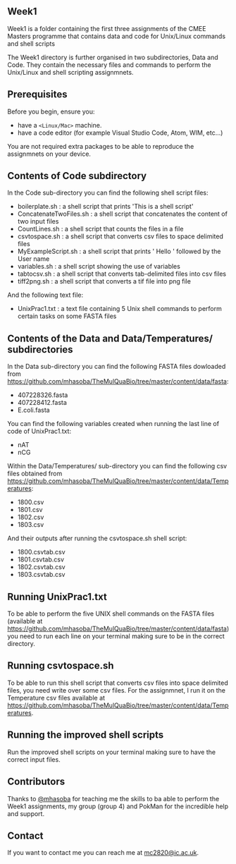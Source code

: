 ## Week1

Week1 is a folder containing the first three assignments of the CMEE Masters programme that contains data and code for Unix/Linux commands and shell scripts 

The Week1 directory is further organised in two subdirectories, Data and Code. They contain the necessary files and commands to perform the Unix/Linux and shell scripting assignmnets. 

## Prerequisites

Before you begin, ensure you:

* have a `<Linux/Mac>` machine. 
* have a code editor (for example Visual Studio Code, Atom, WIM, etc...)

You are not required extra packages to be able to reproduce the assignmnets on your device.

## Contents of Code subdirectory

In the Code sub-directory you can find the following shell script files:

* boilerplate.sh : a shell script that prints 'This is a shell script'
* ConcatenateTwoFiles.sh : a shell script that concatenates the content of two input files
* CountLines.sh : a shell script that counts the files in a file
* csvtospace.sh : a shell script that converts csv files to space delimited files
* MyExampleScript.sh : a shell script that prints ' Hello ' followed by the User name
* variables.sh : a shell script showing the use of variables
* tabtocsv.sh : a shell script that converts tab-delimited files into csv files
* tiff2png.sh : a shell script that converts a tif file into png file

And the following text file:
* UnixPrac1.txt : a text file containing 5 Unix shell commands to perform certain tasks on some FASTA files

## Contents of the Data and Data/Temperatures/ subdirectories

In the Data sub-directory you can find the following FASTA files dowloaded from https://github.com/mhasoba/TheMulQuaBio/tree/master/content/data/fasta:

* 407228326.fasta
* 407228412.fasta
* E.coli.fasta

You can find the following variables created when running the last line of code of UnixPrac1.txt:

* nAT
* nCG

Within the Data/Temperatures/ sub-directory you can find the following csv files obtained from https://github.com/mhasoba/TheMulQuaBio/tree/master/content/data/Temperatures:

* 1800.csv
* 1801.csv
* 1802.csv
* 1803.csv

And their outputs after running the csvtospace.sh shell script:

* 1800.csvtab.csv
* 1801.csvtab.csv
* 1802.csvtab.csv
* 1803.csvtab.csv

## Running UnixPrac1.txt

To be able to perform the five UNIX shell commands on the FASTA files (available at https://github.com/mhasoba/TheMulQuaBio/tree/master/content/data/fasta) you need to run each line on your terminal making sure to be in the correct directory.

## Running csvtospace.sh

To be able to run this shell script that converts csv files into space delimited files, you need write over some csv files. For the assignmnet, I run it on the Temperature csv files available at https://github.com/mhasoba/TheMulQuaBio/tree/master/content/data/Temperatures.

## Running the improved shell scripts

Run the improved shell scripts on your terminal making sure to have the correct input files.

## Contributors

Thanks to [@mhasoba](https://github.com/mhasoba) for teaching me the skills to ba able to perform the Week1 assignments, my group (group 4) and PokMan for the incredible help and support.


## Contact

If you want to contact me you can reach me at <mc2820@ic.ac.uk>.
